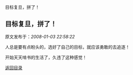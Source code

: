 目标复旦，拼了！
## 目标复旦，拼了！

 原文发布于：*2008-01-03 22:58:22*

人总是要有点盼头的，选好了自己的目标，就应该勇敢的去追逐！

开始天天啃书的生活了，久违了这种感觉！

[返回目录](index.html)

